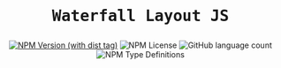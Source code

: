 <h1 style="text-align: center; font-family: 'monospace'">

Waterfall Layout JS

</h1>
<div style="text-align: center">

[![NPM Version (with dist tag)](https://img.shields.io/npm/v/waterfall-layout-js/latest?logo=npm)](https://www.npmjs.com/package/waterfall-layout-js)
![NPM License](https://img.shields.io/npm/l/waterfall-layout-js)
![GitHub language count](https://img.shields.io/github/languages/count/young-kii/waterfall-layout-js)
![NPM Type Definitions](https://img.shields.io/npm/types/waterfall-layout-js)

</div>
